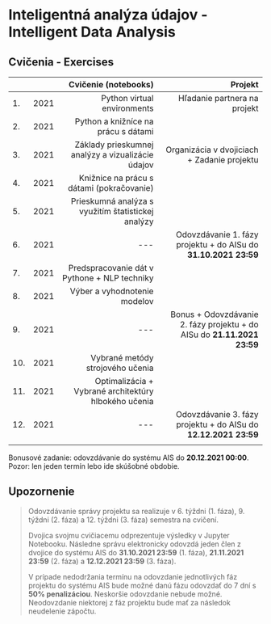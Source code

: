 # Inteligentná analýza údajov - Intelligent Data Analysis
## Cvičenia - Exercises

|     |        | Cvičenie (notebooks)                                 | Projekt                                      |
| :---| :----: | ---------------------------------------------------: | -------------------------------------------: |
| 1.  | 2021   | Python virtual environments                          | Hľadanie partnera na projekt                 |
| 2.  | 2021   | Python a knižníce na prácu s dátami                  |                                              |
| 3.  | 2021   | Základy prieskumnej analýzy a vizualizácie údajov    | Organizácia v dvojiciach + Zadanie projektu  |
| 4.  | 2021   | Knižnice na prácu s dátami (pokračovanie)            |                                              |
| 5.  | 2021   | Prieskumná analýza s využitím štatistickej analýzy   |                                              |
| 6.  | 2021   | ---                                                  | Odovzdávanie 1. fázy projektu + do AISu do **31.10.2021 23:59**  |
| 7.  | 2021   | Predspracovanie dát v Pythone + NLP techniky         |                                              |
| 8.  | 2021   | Výber a vyhodnotenie modelov                         |                                              |
| 9.  | 2021   | ---                                                  | Bonus + Odovzdávanie 2. fázy projektu + do AISu do **21.11.2021 23:59**  |
| 10. | 2021   | Vybrané metódy strojového učenia                     |                                              |
| 11. | 2021   | Optimalizácia + Vybrané architektúry hlbokého učenia |                                              |
| 12. | 2021   | ---                                                  | Odovzdávanie 3. fázy projektu + do AISu do **12.12.2021 23:59**  |
|     |        |                                                      |                                              |

Bonusové zadanie: odovzdávanie do systému AIS do **20.12.2021 00:00**. Pozor: len jeden termín lebo ide skúšobné obdobie.

## Upozornenie

> Odovzdávanie správy projektu sa realizuje v 6. týždni (1. fáza), 9. týždni (2. fáza) a 12. týždni (3. fáza) semestra na cvičení. 
> 
> Dvojica svojmu cvičiacemu odprezentuje výsledky v Jupyter Notebooku. Následne správu elektronicky odovzdá jeden člen z dvojice do systému AIS do **31.10.2021 23:59** (1. fáza), **21.11.2021 23:59** (2. fáza) a **12.12.2021 23:59** (3. fáza).
> 
> V prípade nedodržania termínu na odovzdanie jednotlivých fáz projektu do systému AIS bude možné danú fázu odovzdať do 7 dní s **50% penalizáciou**. 
> Neskoršie odovzdanie nebude možné. Neodovzdanie niektorej z fáz projektu bude mať za následok neudelenie zápočtu.
